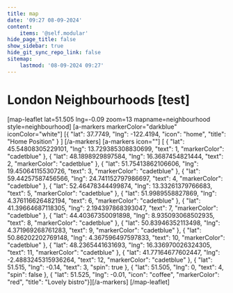 ```yaml
---
title: map
date: '09:27 08-09-2024'
content:
    items: '@self.modular'
hide_page_title: false
show_sidebar: true
hide_git_sync_repo_link: false
sitemap:
    lastmod: '08-09-2024 09:27'
---
```


# London Neighbourhoods [test]
[map-leaflet lat=51.505 lng=-0.09 zoom=13 mapname=neighbourhood style=neighbourhood]
[a-markers markerColor="darkblue"
iconColor="white"]
[{ "lat": 37.7749, "lng": -122.4194, "icon": "home", "title": "Home Position" } ]
[/a-markers]
[a-markers icon=""]
[  { "lat": 45.54808305229101,  "lng": 13.729385308830699, "text": 1, "markerColor": "cadetblue" },
{ "lat": 48.1898929897584,  "lng": 16.3687454821444, "text": 2, "markerColor": "cadetblue" },
{ "lat":  51.75413862106606,  "lng": 19.45064115530726, "text": 3, "markerColor": "cadetblue" },
{ "lat":  59.44257587456566,  "lng": 24.741152797986697, "text": 4, "markerColor": "cadetblue" },
{ "lat":  52.46478344499874,  "lng": 13.33261379766683, "text": 5, "markerColor": "cadetblue" },
{ "lat":  51.9989558827869,  "lng": 4.376116626482194, "text": 6, "markerColor": "cadetblue" },
{ "lat":  41.39664687118305,  "lng": 2.194397868393047, "text": 7, "markerColor": "cadetblue" },
{ "lat":  44.40367350091898,  "lng": 8.935093068502935, "text": 8, "markerColor": "cadetblue" },
{ "lat":  50.83946352113498,  "lng": 4.371969268761283, "text": 9, "markerColor": "cadetblue" },
{ "lat":  50.86202202769148,  "lng": 4.367596497597833, "text": 10, "markerColor": "cadetblue" },
{ "lat":  48.2365441631693,  "lng": 16.336970026324305, "text": 11, "markerColor": "cadetblue" },
{ "lat":  41.77164677602447,  "lng": -2.4883245315936264, "text": 12, "markerColor": "cadetblue" },
{ "lat":   51.515,  "lng": -0.14, "text": 3, "spin": true },
{ "lat":   51.505,  "lng": 0, "text": 4, "spin": false },
{ "lat":   51.525,  "lng": -0.01, "icon": "coffee", "markerColor": "red", "title": "Lovely bistro"}][/a-markers]
[/map-leaflet]